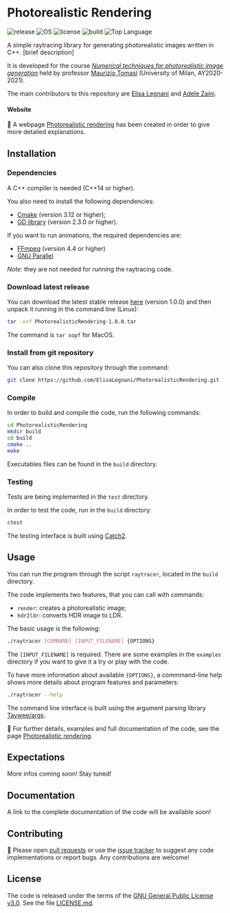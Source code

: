 # Photorealistic Rendering

![release](https://img.shields.io/github/v/release/ElisaLegnani/PhotorealisticRendering)
![OS](https://img.shields.io/badge/OS-Linux%20%7C%20MacOS-yellow)
![license](https://img.shields.io/github/license/ElisaLegnani/PhotorealisticRendering)
![build](https://img.shields.io/github/workflow/status/ElisaLegnani/PhotorealisticRendering/CMake)
![Top Language](https://img.shields.io/github/languages/top/ElisaLegnani/PhotorealisticRendering)


A simple raytracing library for generating photorealistic images written in C++.
[brief description]

It is developed for the course [*Numerical techniques for photorealistic image generation*](https://www.unimi.it/en/education/degree-programme-courses/2021/numerical-tecniques-photorealistic-image-generation) held by professor [Maurizio Tomasi](https://github.com/ziotom78) (University of Milan, AY2020-2021).

The main contributors to this repository are [Elisa Legnani](https://github.com/ElisaLegnani) and [Adele Zaini](https://github.com/adelezaini).

#### Website 
🔗
A webpage [Photorealistic rendering](https://elisalegnani.github.io/PhotorealisticRendering) has been created in order to give more detailed explanations.

## Installation

### Dependencies

A C++ compiler is needed (C++14 or higher).

You also need to install the following dependencies:
- [Cmake](https://cmake.org/) (version 3.12 or higher);
- [GD library](https://libgd.github.io/) (version 2.3.0 or higher).

If you want to run animations, the required dependencies are:
- [FFmpeg](https://www.ffmpeg.org/) (version 4.4 or higher)
- [GNU Parallel](https://www.gnu.org/software/parallel/)

*Note*: they are not needed for running the raytracing code.

### Download latest release
You can download the latest stable release [here](https://github.com/ElisaLegnani/PhotorealisticRendering/releases/tag/v1.0.0) (version 1.0.0) and then unpack it running in the command line (Linux):

```sh
tar -xvf PhotorealisticRendering-1.0.0.tar
```
The command is ```tar xopf``` for MacOS.

### Install from git repository

You can also clone this repository through the command: 

```sh
git clone https://github.com/ElisaLegnani/PhotorealisticRendering.git
```

### Compile

In order to build and compile the code, run the following commands:

```sh
cd PhotorealisticRendering
mkdir build
cd build
cmake ..
make
```

Executables files can be found in the `build` directory.

### Testing

Tests are being implemented in the `test` directory. 

In order to test the code, run in the `build` directory:

```sh
ctest
```
The testing interface is built using [Catch2](https://github.com/catchorg/Catch2).

## Usage

You can run the program through the script `raytracer`, located in the `build` directory. 

The code implements two features, that you can call with commands:
- `render`: creates a photorealistic image;
- `hdr2ldr`: converts HDR image to LDR.

The basic usage is the following:

```sh
./raytracer [COMMAND] [INPUT_FILENAME] {OPTIONS}

```
The `[INPUT_FILENAME]` is required. There are some examples in the `examples` directory if you want to give it a try or play with the code.

To have more information about available `{OPTIONS}`, a commmand-line help shows more details about program features and parameters:

```sh
./raytracer --help

```

The command line interface is built using the argument parsing library [Taywee/args](https://github.com/Taywee/args).

🔗 For further details, examples and full documentation of the code, see the page [Photorealistic rendering](https://elisalegnani.github.io/PhotorealisticRendering).
  
## Expectations

More infos coming soon! Stay tuned!

## Documentation

A link to the complete documentation of the code will be available soon!

## Contributing

🚧 Please open [pull requests](https://github.com/ElisaLegnani/PhotorealisticRendering/pulls) or use the [issue tracker](https://github.com/ElisaLegnani/PhotorealisticRendering/issues) to suggest any code implementations or report bugs. Any contributions are welcome! 

## License

The code is released under the terms of the [GNU General Public License v3.0](https://www.gnu.org/licenses/gpl-3.0.html). See the file [LICENSE.md](https://github.com/ElisaLegnani/PhotorealisticRendering/blob/master/LICENSE.md).
